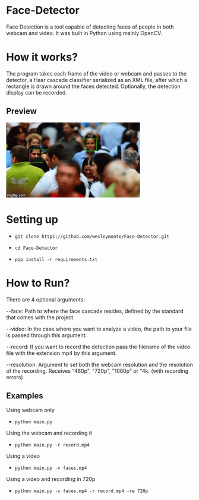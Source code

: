 # Face-Detector

Face Detection is a tool capable of detecting faces of people in both webcam and video. It was built in Python using mainly OpenCV.

# How it works?

The program takes each frame of the video or webcam and passes to the detector, a Haar cascade
classifier serialized as an XML file, after which a rectangle is drawn around the faces
detected. Optionally, the detection display can be recorded.

## Preview

![](gif/preview.gif)

# Setting up

*  `git clone https://github.com/wesleymonte/Face-Detector.git`

*  `cd Face-Detector`

*  `pip install -r requirements.txt`

# How to Run?

There are 4 optional arguments:

--face: Path to where the face cascade resides, defined by the standard that comes with the project.

--video: In the case where you want to analyze a video, the path to your file is passed through this argument.

--record: If you want to record the detection pass the filename of the video file with the extension mp4 by this argument.

--resolution: Argument to set both the webcam resolution and the resolution of the recording. Receives "480p", "720p", "1080p" or "4k. (with recording errors)

## Examples

Using webcam only
*  `python main.py`

Using the webcam and recording it
*  `python main.py -r record.mp4`

Using a video
*  `python main.py -v faces.mp4`

Using a video and recording in 720p
*  `python main.py -v faces.mp4 -r record.mp4 -re 720p`
